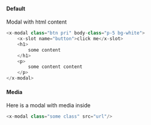 #### Default
Modal with html content
```php
<x-modal class="btn pri" body-class="p-5 bg-white">
    <x-slot name="button">click me</x-slot>
    <h1>
        some content
    </h1>
    <p>
        some content content
    </p>
</x-modal>
```

#### Media
Here is a modal with media inside 
```php
<x-modal class="some class" src="url"/>
```
